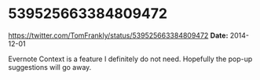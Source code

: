 # 539525663384809472
https://twitter.com/TomFrankly/status/539525663384809472
**Date:** 2014-12-01

Evernote Context is a feature I definitely do not need. Hopefully the pop-up suggestions will go away.
